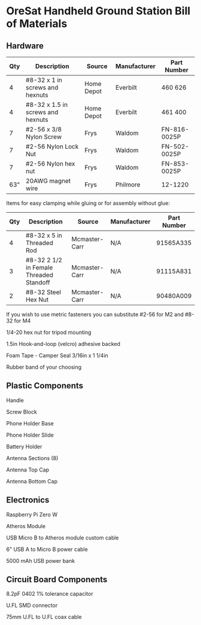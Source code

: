 # OreSat Handheld Ground Station Bill of Materials

## Hardware
| Qty | Description                       | Source     | Manufacturer | Part Number  |
|-----|-----------------------------------|------------|--------------|--------------|
| 4   | #8-32 x 1 in screws and hexnuts   | Home Depot | Everbilt     | 460 626      |
| 4   | #8-32 x 1.5 in screws and hexnuts | Home Depot | Everbilt     | 461 400      |
| 7   | #2-56 x 3/8 Nylon Screw           | Frys       | Waldom       | FN-816-0025P |
| 7   | #2-56 Nylon Lock Nut              | Frys       | Waldom       | FN-502-0025P |
| 7   | #2-56 Nylon hex nut               | Frys       | Waldom       | FN-853-0025P |
| 63" | 20AWG magnet wire                 | Frys       | Philmore     | 12-1220      |

Items for easy clamping while gluing or for assembly without glue:

| Qty | Description                                | Source        | Manufacturer | Part Number  |
|-----|--------------------------------------------|---------------|--------------|--------------|
| 4   | #8-32 x 5 in Threaded Rod                  | Mcmaster-Carr | N/A          | 91565A335    |
| 3   | #8-32 2 1/2 in Female Threaded Standoff    | Mcmaster-Carr | N/A          | 91115A831    |
| 2   | #8-32 Steel Hex Nut                        | Mcmaster-Carr | N/A          | 90480A009    |

If you wish to use metric fasteners you can substitute #2-56 for M2 and #8-32 for M4

1/4-20 hex nut for tripod mounting

1.5in Hook-and-loop (velcro) adhesive backed

Foam Tape - Camper Seal 3/16in x 1 1/4in

Rubber band of your choosing


## Plastic Components
Handle

Screw Block

Phone Holder Base

Phone Holder Slide

Battery Holder

Antenna Sections (8)

Antenna Top Cap

Antenna Bottom Cap


## Electronics
Raspberry Pi Zero W

Atheros Module

USB Micro B to Atheros module custom cable 

6" USB A to Micro B power cable

5000 mAh USB power bank


## Circuit Board Components
8.2pF 0402 1% tolerance capacitor

U.FL SMD connector

75mm U.FL to U.FL coax cable